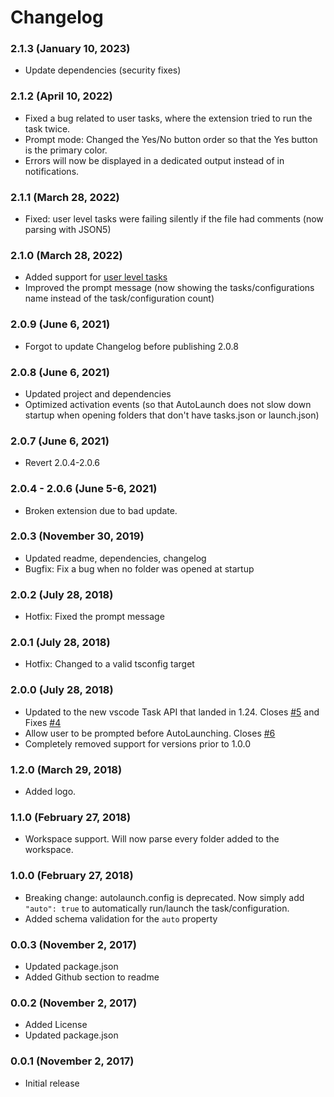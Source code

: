 # Changelog

### 2.1.3 (January 10, 2023)

- Update dependencies (security fixes)

### 2.1.2 (April 10, 2022)

- Fixed a bug related to user tasks, where the extension tried to run the task twice.
- Prompt mode: Changed the Yes/No button order so that the Yes button is the primary color.
- Errors will now be displayed in a dedicated output instead of in notifications.

### 2.1.1 (March 28, 2022)

- Fixed: user level tasks were failing silently if the file had comments (now parsing with JSON5)

### 2.1.0 (March 28, 2022)

- Added support for [user level tasks](https://code.visualstudio.com/docs/editor/tasks#_user-level-tasks)
- Improved the prompt message (now showing the tasks/configurations name instead of the task/configuration count)

### 2.0.9 (June 6, 2021)

- Forgot to update Changelog before publishing 2.0.8

### 2.0.8 (June 6, 2021)

- Updated project and dependencies
- Optimized activation events (so that AutoLaunch does not slow down startup when opening folders that don't have tasks.json or launch.json)

### 2.0.7 (June 6, 2021)

- Revert 2.0.4-2.0.6

### 2.0.4 - 2.0.6 (June 5-6, 2021)

- Broken extension due to bad update.

### 2.0.3 (November 30, 2019)

- Updated readme, dependencies, changelog
- Bugfix: Fix a bug when no folder was opened at startup

### 2.0.2 (July 28, 2018)

- Hotfix: Fixed the prompt message

### 2.0.1 (July 28, 2018)

- Hotfix: Changed to a valid tsconfig target

### 2.0.0 (July 28, 2018)

- Updated to the new vscode Task API that landed in 1.24. Closes [#5](https://github.com/philfontaine/autolaunch/issues/5) and Fixes [#4](https://github.com/philfontaine/autolaunch/issues/4)
- Allow user to be prompted before AutoLaunching. Closes [#6](https://github.com/philfontaine/autolaunch/issues/6)
- Completely removed support for versions prior to 1.0.0

### 1.2.0 (March 29, 2018)

- Added logo.

### 1.1.0 (February 27, 2018)

- Workspace support. Will now parse every folder added to the workspace.

### 1.0.0 (February 27, 2018)

- Breaking change: autolaunch.config is deprecated. Now simply add `"auto": true` to automatically run/launch the task/configuration.
- Added schema validation for the `auto` property

### 0.0.3 (November 2, 2017)

- Updated package.json
- Added Github section to readme

### 0.0.2 (November 2, 2017)

- Added License
- Updated package.json

### 0.0.1 (November 2, 2017)

- Initial release
